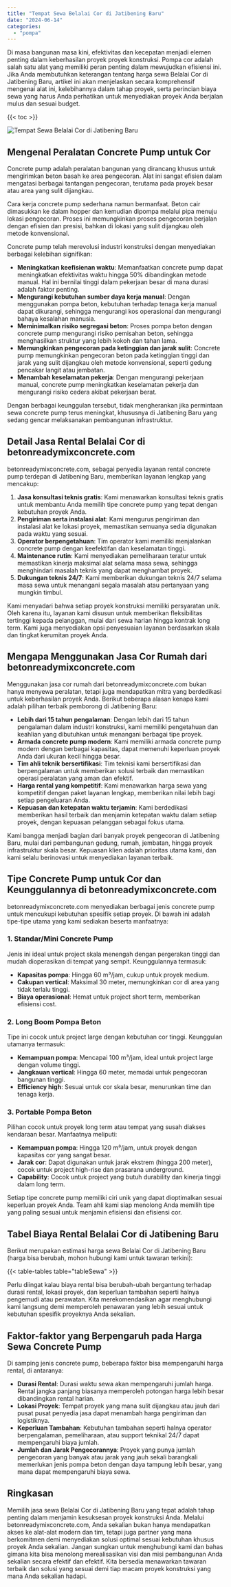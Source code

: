```yaml
---
title: "Tempat Sewa Belalai Cor di Jatibening Baru"
date: "2024-06-14"
categories: 
  - "pompa"
---
```


Di masa bangunan masa kini, efektivitas dan kecepatan menjadi elemen penting dalam keberhasilan proyek proyek konstruksi. Pompa cor adalah salah satu alat yang memiliki peran penting dalam mewujudkan efisiensi ini. Jika Anda membutuhkan keterangan tentang harga sewa Belalai Cor di Jatibening Baru, artikel ini akan menjelaskan secara komprehensif mengenai alat ini, kelebihannya dalam tahap proyek, serta perincian biaya sewa yang harus Anda perhatikan untuk menyediakan proyek Anda berjalan mulus dan sesuai budget.

{{< toc >}}

![Tempat Sewa Belalai Cor di Jatibening Baru](https://betoncor8.github.io/pump/concrete-pump%20(24).png)

## Mengenal Peralatan Concrete Pump untuk Cor

Concrete pump adalah peralatan bangunan yang dirancang khusus untuk mengirimkan beton basah ke area pengecoran. Alat ini sangat efisien dalam mengatasi berbagai tantangan pengecoran, terutama pada proyek besar atau area yang sulit dijangkau.

Cara kerja concrete pump sederhana namun bermanfaat. Beton cair dimasukkan ke dalam hopper dan kemudian dipompa melalui pipa menuju lokasi pengecoran. Proses ini memungkinkan proses pengecoran berjalan dengan efisien dan presisi, bahkan di lokasi yang sulit dijangkau oleh metode konvensional.

Concrete pump telah merevolusi industri konstruksi dengan menyediakan berbagai kelebihan signifikan:

- **Meningkatkan keefisienan waktu**: Memanfaatkan concrete pump dapat meningkatkan efektivitas waktu hingga 50% dibandingkan metode manual. Hal ini bernilai tinggi dalam pekerjaan besar di mana durasi adalah faktor penting.
- **Mengurangi kebutuhan sumber daya kerja manual**: Dengan menggunakan pompa beton, kebutuhan terhadap tenaga kerja manual dapat dikurangi, sehingga mengurangi kos operasional dan mengurangi bahaya kesalahan manusia.
- **Meminimalkan risiko segregasi beton**: Proses pompa beton dengan concrete pump mengurangi risiko pemisahan beton, sehingga menghasilkan struktur yang lebih kokoh dan tahan lama.
- **Memungkinkan pengecoran pada ketinggian dan jarak sulit**: Concrete pump memungkinkan pengecoran beton pada ketinggian tinggi dan jarak yang sulit dijangkau oleh metode konvensional, seperti gedung pencakar langit atau jembatan.
- **Menambah keselamatan pekerja**: Dengan mengurangi pekerjaan manual, concrete pump meningkatkan keselamatan pekerja dan mengurangi risiko cedera akibat pekerjaan berat.

Dengan berbagai keunggulan tersebut, tidak mengherankan jika permintaan sewa concrete pump terus meningkat, khususnya di Jatibening Baru yang sedang gencar melaksanakan pembangunan infrastruktur.

## Detail Jasa Rental Belalai Cor di betonreadymixconcrete.com

betonreadymixconcrete.com, sebagai penyedia layanan rental concrete pump terdepan di Jatibening Baru, memberikan layanan lengkap yang mencakup:

1. **Jasa konsultasi teknis gratis**: Kami menawarkan konsultasi teknis gratis untuk membantu Anda memilih tipe concrete pump yang tepat dengan kebutuhan proyek Anda.
2. **Pengiriman serta instalasi alat**: Kami mengurus pengiriman dan instalasi alat ke lokasi proyek, memastikan semuanya sedia digunakan pada waktu yang sesuai.
3. **Operator berpengetahuan**: Tim operator kami memiliki menjalankan concrete pump dengan keefektifan dan keselamatan tinggi.
4. **Maintenance rutin**: Kami menyediakan pemeliharaan teratur untuk memastikan kinerja maksimal alat selama masa sewa, sehingga menghindari masalah teknis yang dapat menghambat proyek.
5. **Dukungan teknis 24/7**: Kami memberikan dukungan teknis 24/7 selama masa sewa untuk menangani segala masalah atau pertanyaan yang mungkin timbul.

Kami menyadari bahwa setiap proyek konstruksi memiliki persyaratan unik. Oleh karena itu, layanan kami disusun untuk memberikan fleksibilitas tertinggi kepada pelanggan, mulai dari sewa harian hingga kontrak long term. Kami juga menyediakan opsi penyesuaian layanan berdasarkan skala dan tingkat kerumitan proyek Anda.

## Mengapa Menggunakan Jasa Cor Rumah dari betonreadymixconcrete.com

Menggunakan jasa cor rumah dari betonreadymixconcrete.com bukan hanya menyewa peralatan, tetapi juga mendapatkan mitra yang berdedikasi untuk keberhasilan proyek Anda. Berikut beberapa alasan kenapa kami adalah pilihan terbaik pemborong di Jatibening Baru:

- **Lebih dari 15 tahun pengalaman**: Dengan lebih dari 15 tahun pengalaman dalam industri konstruksi, kami memiliki pengetahuan dan keahlian yang dibutuhkan untuk menangani berbagai tipe proyek.
- **Armada concrete pump modern**: Kami memiliki armada concrete pump modern dengan berbagai kapasitas, dapat memenuhi keperluan proyek Anda dari ukuran kecil hingga besar.
- **Tim ahli teknik bersertifikasi**: Tim teknisi kami bersertifikasi dan berpengalaman untuk memberikan solusi terbaik dan memastikan operasi peralatan yang aman dan efektif.
- **Harga rental yang kompetitif**: Kami menawarkan harga sewa yang kompetitif dengan paket layanan lengkap, memberikan nilai lebih bagi setiap pengeluaran Anda.
- **Kepuasan dan ketepatan waktu terjamin**: Kami berdedikasi memberikan hasil terbaik dan menjamin ketepatan waktu dalam setiap proyek, dengan kepuasan pelanggan sebagai fokus utama.

Kami bangga menjadi bagian dari banyak proyek pengecoran di Jatibening Baru, mulai dari pembangunan gedung, rumah, jembatan, hingga proyek infrastruktur skala besar. Kepuasan klien adalah prioritas utama kami, dan kami selalu berinovasi untuk menyediakan layanan terbaik.

## Tipe Concrete Pump untuk Cor dan Keunggulannya di betonreadymixconcrete.com

betonreadymixconcrete.com menyediakan berbagai jenis concrete pump untuk mencukupi kebutuhan spesifik setiap proyek. Di bawah ini adalah tipe-tipe utama yang kami sediakan beserta manfaatnya:

### 1\. Standar/Mini Concrete Pump

Jenis ini ideal untuk project skala menengah dengan pergerakan tinggi dan mudah dioperasikan di tempat yang sempit. Keunggulannya termasuk:

- **Kapasitas pompa**: Hingga 60 m³/jam, cukup untuk proyek medium.
- **Cakupan vertical**: Maksimal 30 meter, memungkinkan cor di area yang tidak terlalu tinggi.
- **Biaya operasional**: Hemat untuk project short term, memberikan efisiensi cost.

### 2\. Long Boom Pompa Beton

Tipe ini cocok untuk project large dengan kebutuhan cor tinggi. Keunggulan utamanya termasuk:

- **Kemampuan pompa**: Mencapai 100 m³/jam, ideal untuk project large dengan volume tinggi.
- **Jangkauan vertical**: Hingga 60 meter, memadai untuk pengecoran bangunan tinggi.
- **Efficiency high**: Sesuai untuk cor skala besar, menurunkan time dan tenaga kerja.

### 3\. Portable Pompa Beton

Pilihan cocok untuk proyek long term atau tempat yang susah diakses kendaraan besar. Manfaatnya meliputi:

- **Kemampuan pompa**: Hingga 120 m³/jam, untuk proyek dengan kapasitas cor yang sangat besar.
- **Jarak cor**: Dapat digunakan untuk jarak ekstrem (hingga 200 meter), cocok untuk project high-rise dan prasarana underground.
- **Capability**: Cocok untuk project yang butuh durability dan kinerja tinggi dalam long term.

Setiap tipe concrete pump memiliki ciri unik yang dapat dioptimalkan sesuai keperluan proyek Anda. Team ahli kami siap menolong Anda memilih tipe yang paling sesuai untuk menjamin efisiensi dan efisiensi cor.

## Tabel Biaya Rental Belalai Cor di Jatibening Baru

Berikut merupakan estimasi harga sewa Belalai Cor di Jatibening Baru (harga bisa berubah, mohon hubungi kami untuk tawaran terkini):

{{< table-tables table="tableSewa" >}}

Perlu diingat kalau biaya rental bisa berubah-ubah bergantung terhadap durasi rental, lokasi proyek, dan keperluan tambahan seperti halnya pengemudi atau perawatan. Kita merekomendasikan agar menghubungi kami langsung demi memperoleh penawaran yang lebih sesuai untuk kebutuhan spesifik proyeknya Anda sekalian.

## Faktor-faktor yang Berpengaruh pada Harga Sewa Concrete Pump

Di samping jenis concrete pump, beberapa faktor bisa mempengaruhi harga rental, di antaranya:

- **Durasi Rental**: Durasi waktu sewa akan mempengaruhi jumlah harga. Rental jangka panjang biasanya memperoleh potongan harga lebih besar dibandingkan rental harian.
- **Lokasi Proyek**: Tempat proyek yang mana sulit dijangkau atau jauh dari pusat pusat penyedia jasa dapat menambah harga pengiriman dan logistiknya.
- **Keperluan Tambahan**: Kebutuhan tambahan seperti halnya operator berpengalaman, pemeliharaan, atau support teknikal 24/7 dapat mempengaruhi biaya jumlah.
- **Jumlah dan Jarak Pengecorannya**: Proyek yang punya jumlah pengecoran yang banyak atau jarak yang jauh sekali barangkali memerlukan jenis pompa beton dengan daya tampung lebih besar, yang mana dapat mempengaruhi biaya sewa.

## Ringkasan

Memilih jasa sewa Belalai Cor di Jatibening Baru yang tepat adalah tahap penting dalam menjamin kesuksesan proyek konstruksi Anda. Melalui betonreadymixconcrete.com, Anda sekalian bukan hanya mendapatkan akses ke alat-alat modern dan tim, tetapi juga partner yang mana berkomitmen demi menyediakan solusi optimal sesuai kebutuhan khusus proyek Anda sekalian. Jangan sungkan untuk menghubungi kami dan bahas gimana kita bisa menolong merealisasikan visi dan misi pembangunan Anda sekalian secara efektif dan efektif. Kita bersedia menawarkan tawaran terbaik dan solusi yang sesuai demi tiap macam proyek konstruksi yang mana Anda sekalian hadapi.
